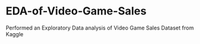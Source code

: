 # EDA-of-Video-Game-Sales
Performed an Exploratory Data analysis of Video Game Sales Dataset from Kaggle
